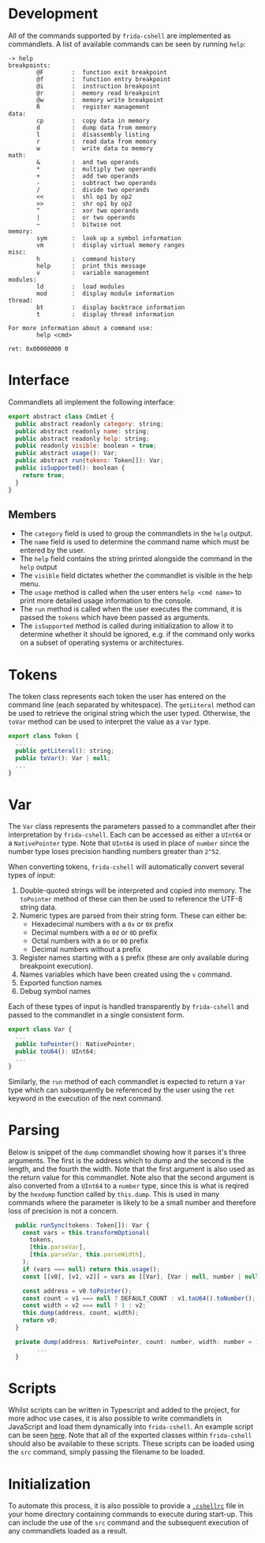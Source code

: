 # Development
All of the commands supported by `frida-cshell` are implemented as commandlets. A list of available commands can be seen by running `help`:
```
-> help
breakpoints:
        @F        :  function exit breakpoint
        @f        :  function entry breakpoint
        @i        :  instruction breakpoint
        @r        :  memory read breakpoint
        @w        :  memory write breakpoint
        R         :  register management
data:
        cp        :  copy data in memory
        d         :  dump data from memory
        l         :  disassembly listing
        r         :  read data from memory
        w         :  write data to memory
math:
        &         :  and two operands
        *         :  multiply two operands
        +         :  add two operands
        -         :  subtract two operands
        /         :  divide two operands
        <<        :  shl op1 by op2
        >>        :  shr op1 by op2
        ^         :  xor two operands
        |         :  or two operands
        ~         :  bitwise not
memory:
        sym       :  look up a symbol information
        vm        :  display virtual memory ranges
misc:
        h         :  command history
        help      :  print this message
        v         :  variable management
modules:
        ld        :  load modules
        mod       :  display module information
thread:
        bt        :  display backtrace information
        t         :  display thread information

For more information about a command use:
        help <cmd>

ret: 0x00000000 0
```
# Interface
Commandlets all implement the following interface:
```js
export abstract class CmdLet {
  public abstract readonly category: string;
  public abstract readonly name: string;
  public abstract readonly help: string;
  public readonly visible: boolean = true;
  public abstract usage(): Var;
  public abstract run(tokens: Token[]): Var;
  public isSupported(): boolean {
    return true;
  }
}
```
## Members
* The `category` field is used to group the commandlets in the `help` output.
* The `name` field is used to determine the command name which must be entered by the user.
* The `help` field contains the string printed alongside the command in the `help` output
* The `visible` field dictates whether the commandlet is visible in the help menu.
* The `usage` method is called when the user enters `help <cmd name>` to print more detailed usage information to the console.
* The `run` method is called when the user executes the command, it is passed the `tokens` which have been passed as arguments.
* The `isSupported` method is called during initialization to allow it to determine whether it should be ignored, e.g. if the command only works on a subset of operating systems or architectures.

# Tokens
The token class represents each token the user has entered on the command line (each separated by whitespace). The `getLiteral` method can be used to retrieve the original string which the user typed. Otherwise, the `toVar` method can be used to interpret the value as a `Var` type.
```js
export class Token {
  ...
  public getLiteral(): string;
  public toVar(): Var | null;
  ...
}
```

# Var
The `Var` class represents the parameters passed to a commandlet after their interpretation by `frida-cshell`. Each can be accessed as either a `UInt64` or a `NativePointer` type. Note that `UInt64` is used in place of `number` since the number type loses precision handling numbers greater than `2^52`.

When converting tokens, `frida-cshell` will automatically convert several types of input:
1. Double-quoted strings will be interpreted and copied into memory. The `toPointer` method of these can then be used to reference the UTF-8 string data.
2. Numeric types are parsed from their string form. These can either be:
   * Hexadecimal numbers with a `0x` or `0X` prefix
   * Decimal numbers with a `0d` or `0D` prefix
   * Octal numbers with a `0o` or `0O` prefix
   * Decimal numbers without a prefix
3. Register names starting with a `$` prefix (these are only available during breakpoint execution).
4. Names variables which have been created using the `v` command.
5. Exported function names
6. Debug symbol names

Each of these types of input is handled transparently by `frida-cshell` and passed to the commandlet in a single consistent form.

```js
export class Var {
  ...
  public toPointer(): NativePointer;
  public toU64(): UInt64;
  ...
}
```

Similarly, the `run` method of each commandlet is expected to return a `Var` type which can subsequently be referenced by the user using the `ret` keyword in the execution of the next command.

# Parsing
Below is snippet of the `dump` commandlet showing how it parses it's three arguments. The first is the address which to dump and the second is the length, and the fourth the width. Note that the first argument is also used as the return value for this commandlet. Note also that the second argument is also converted from a `UInt64` to a `number` type, since this is what is reqired by the `hexdump` function called by `this.dump`. This is used in many commands where the parameter is likely to be a small number and therefore loss of precision is not a concern.
```js
  public runSync(tokens: Token[]): Var {
    const vars = this.transformOptional(
      tokens,
      [this.parseVar],
      [this.parseVar, this.parseWidth],
    );
    if (vars === null) return this.usage();
    const [[v0], [v1, v2]] = vars as [[Var], [Var | null, number | null]];

    const address = v0.toPointer();
    const count = v1 === null ? DEFAULT_COUNT : v1.toU64().toNumber();
    const width = v2 === null ? 1 : v2;
    this.dump(address, count, width);
    return v0;
  }

  private dump(address: NativePointer, count: number, width: number = 1) {
        ...
  }
```
# Scripts
Whilst scripts can be written in Typescript and added to the project, for more adhoc use cases, it is also possible to write commandlets in JavaScript and load them dynamically into `frida-cshell`. An example script can be seen [here](src.js). Note that all of the exported classes within `frida-cshell` should also be available to these scripts. These scripts can be loaded using the `src` command, simply passing the filename to be loaded.

# Initialization
To automate this process, it is also possible to provide a [`.cshellrc`](assets/initrd/.cshellrc) file in your home directory containing commands to execute during start-up. This can include the use of the `src` command and the subsequent execution of any commandlets loaded as a result.
